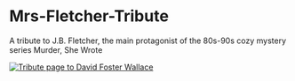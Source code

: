 # Mrs-Fletcher-Tribute
A tribute to J.B. Fletcher, the main protagonist of the 80s-90s cozy mystery series Murder, She Wrote

[![Tribute page to David Foster Wallace](https://lh3.googleusercontent.com/QOJipMd1ULDxZOOjtbY8cfXAPCR_--o07WHHbmi-3baHsd9NuuP6N5PjZc-Cw6fHJACWsfQLQEGFCDjoe6YLL4fPjAHDSF1XfuYOPPxtlkHj_C2F87KDACSly2zxRD2YFUy4IbpkwQ=w2400)](https://mrs-fletcher.netlify.app/)
